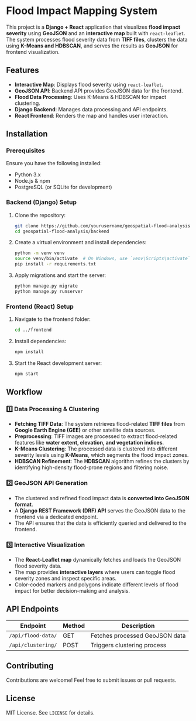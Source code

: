 # Flood Impact Mapping System

This project is a **Django + React** application that visualizes **flood impact severity** using **GeoJSON** and an **interactive map** built with `react-leaflet`. The system processes flood severity data from **TIFF files**, clusters the data using **K-Means and HDBSCAN**, and serves the results as **GeoJSON** for frontend visualization.

## Features

- **Interactive Map**: Displays flood severity using `react-leaflet`.
- **GeoJSON API**: Backend API provides GeoJSON data for the frontend.
- **Flood Data Processing**: Uses K-Means & HDBSCAN for impact clustering.
- **Django Backend**: Manages data processing and API endpoints.
- **React Frontend**: Renders the map and handles user interaction.

## Installation

### Prerequisites
Ensure you have the following installed:
- Python 3.x
- Node.js & npm
- PostgreSQL (or SQLite for development)

### Backend (Django) Setup

1. Clone the repository:
   ```sh
   git clone https://github.com/yourusername/geospatial-flood-analysis.git
   cd geospatial-flood-analysis/backend
   ```
2. Create a virtual environment and install dependencies:
   ```sh
   python -m venv venv
   source venv/bin/activate  # On Windows, use `venv\Scripts\activate`
   pip install -r requirements.txt
   ```
3. Apply migrations and start the server:
   ```sh
   python manage.py migrate
   python manage.py runserver
   ```

### Frontend (React) Setup

1. Navigate to the frontend folder:
   ```sh
   cd ../frontend
   ```
2. Install dependencies:
   ```sh
   npm install
   ```
3. Start the React development server:
   ```sh
   npm start
   ```

## Workflow

### 1️⃣ Data Processing & Clustering
- **Fetching TIFF Data**: The system retrieves flood-related **TIFF files** from **Google Earth Engine (GEE)** or other satellite data sources.
- **Preprocessing**: TIFF images are processed to extract flood-related features like **water extent, elevation, and vegetation indices**.
- **K-Means Clustering**: The processed data is clustered into different severity levels using **K-Means**, which segments the flood impact zones.
- **HDBSCAN Refinement**: The **HDBSCAN** algorithm refines the clusters by identifying high-density flood-prone regions and filtering noise.

### 2️⃣ GeoJSON API Generation
- The clustered and refined flood impact data is **converted into GeoJSON format**.
- A **Django REST Framework (DRF) API** serves the GeoJSON data to the frontend via a dedicated endpoint.
- The API ensures that the data is efficiently queried and delivered to the frontend.

### 3️⃣ Interactive Visualization
- The **React-Leaflet map** dynamically fetches and loads the GeoJSON flood severity data.
- The map provides **interactive layers** where users can toggle flood severity zones and inspect specific areas.
- Color-coded markers and polygons indicate different levels of flood impact for better decision-making and analysis.

## API Endpoints

| Endpoint               | Method | Description                   |
|------------------------|--------|-------------------------------|
| `/api/flood-data/`    | GET    | Fetches processed GeoJSON data |
| `/api/clustering/`    | POST   | Triggers clustering process   |

## Contributing
Contributions are welcome! Feel free to submit issues or pull requests.

## License
MIT License. See `LICENSE` for details.
